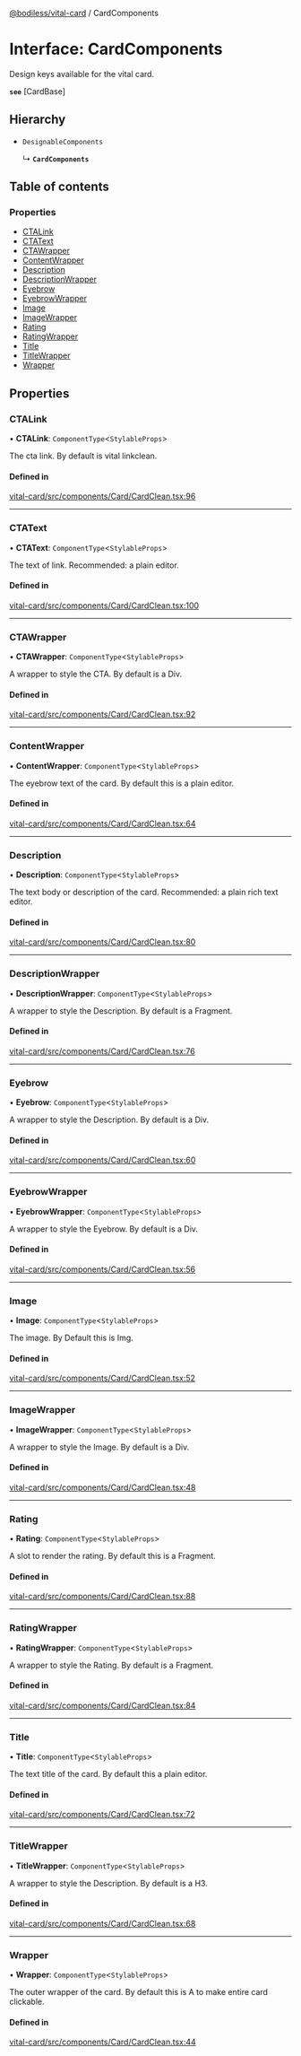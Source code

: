 [@bodiless/vital-card](../README.md) / CardComponents

# Interface: CardComponents

Design keys available for the vital card.

**`see`** [CardBase]

## Hierarchy

- `DesignableComponents`

  ↳ **`CardComponents`**

## Table of contents

### Properties

- [CTALink](CardComponents.md#ctalink)
- [CTAText](CardComponents.md#ctatext)
- [CTAWrapper](CardComponents.md#ctawrapper)
- [ContentWrapper](CardComponents.md#contentwrapper)
- [Description](CardComponents.md#description)
- [DescriptionWrapper](CardComponents.md#descriptionwrapper)
- [Eyebrow](CardComponents.md#eyebrow)
- [EyebrowWrapper](CardComponents.md#eyebrowwrapper)
- [Image](CardComponents.md#image)
- [ImageWrapper](CardComponents.md#imagewrapper)
- [Rating](CardComponents.md#rating)
- [RatingWrapper](CardComponents.md#ratingwrapper)
- [Title](CardComponents.md#title)
- [TitleWrapper](CardComponents.md#titlewrapper)
- [Wrapper](CardComponents.md#wrapper)

## Properties

### CTALink

• **CTALink**: `ComponentType`<`StylableProps`\>

The cta link.  By default is vital linkclean.

#### Defined in

[vital-card/src/components/Card/CardClean.tsx:96](https://github.com/johnsonandjohnson/Bodiless-JS/blob/9a22989f2/packages/vital-card/src/components/Card/CardClean.tsx#L96)

___

### CTAText

• **CTAText**: `ComponentType`<`StylableProps`\>

The text of link.  Recommended: a plain editor.

#### Defined in

[vital-card/src/components/Card/CardClean.tsx:100](https://github.com/johnsonandjohnson/Bodiless-JS/blob/9a22989f2/packages/vital-card/src/components/Card/CardClean.tsx#L100)

___

### CTAWrapper

• **CTAWrapper**: `ComponentType`<`StylableProps`\>

A wrapper to style the CTA. By default is a Div.

#### Defined in

[vital-card/src/components/Card/CardClean.tsx:92](https://github.com/johnsonandjohnson/Bodiless-JS/blob/9a22989f2/packages/vital-card/src/components/Card/CardClean.tsx#L92)

___

### ContentWrapper

• **ContentWrapper**: `ComponentType`<`StylableProps`\>

The eyebrow text of the card.  By default this is a plain editor.

#### Defined in

[vital-card/src/components/Card/CardClean.tsx:64](https://github.com/johnsonandjohnson/Bodiless-JS/blob/9a22989f2/packages/vital-card/src/components/Card/CardClean.tsx#L64)

___

### Description

• **Description**: `ComponentType`<`StylableProps`\>

The text body or description of the card.  Recommended: a plain rich text editor.

#### Defined in

[vital-card/src/components/Card/CardClean.tsx:80](https://github.com/johnsonandjohnson/Bodiless-JS/blob/9a22989f2/packages/vital-card/src/components/Card/CardClean.tsx#L80)

___

### DescriptionWrapper

• **DescriptionWrapper**: `ComponentType`<`StylableProps`\>

A wrapper to style the Description. By default is a Fragment.

#### Defined in

[vital-card/src/components/Card/CardClean.tsx:76](https://github.com/johnsonandjohnson/Bodiless-JS/blob/9a22989f2/packages/vital-card/src/components/Card/CardClean.tsx#L76)

___

### Eyebrow

• **Eyebrow**: `ComponentType`<`StylableProps`\>

A wrapper to style the Description. By default is a Div.

#### Defined in

[vital-card/src/components/Card/CardClean.tsx:60](https://github.com/johnsonandjohnson/Bodiless-JS/blob/9a22989f2/packages/vital-card/src/components/Card/CardClean.tsx#L60)

___

### EyebrowWrapper

• **EyebrowWrapper**: `ComponentType`<`StylableProps`\>

A wrapper to style the Eyebrow. By default is a Div.

#### Defined in

[vital-card/src/components/Card/CardClean.tsx:56](https://github.com/johnsonandjohnson/Bodiless-JS/blob/9a22989f2/packages/vital-card/src/components/Card/CardClean.tsx#L56)

___

### Image

• **Image**: `ComponentType`<`StylableProps`\>

The image. By Default this is Img.

#### Defined in

[vital-card/src/components/Card/CardClean.tsx:52](https://github.com/johnsonandjohnson/Bodiless-JS/blob/9a22989f2/packages/vital-card/src/components/Card/CardClean.tsx#L52)

___

### ImageWrapper

• **ImageWrapper**: `ComponentType`<`StylableProps`\>

A wrapper to style the Image. By default is a Div.

#### Defined in

[vital-card/src/components/Card/CardClean.tsx:48](https://github.com/johnsonandjohnson/Bodiless-JS/blob/9a22989f2/packages/vital-card/src/components/Card/CardClean.tsx#L48)

___

### Rating

• **Rating**: `ComponentType`<`StylableProps`\>

A slot to render the rating.  By default this is a Fragment.

#### Defined in

[vital-card/src/components/Card/CardClean.tsx:88](https://github.com/johnsonandjohnson/Bodiless-JS/blob/9a22989f2/packages/vital-card/src/components/Card/CardClean.tsx#L88)

___

### RatingWrapper

• **RatingWrapper**: `ComponentType`<`StylableProps`\>

A wrapper to style the Rating. By default is a Fragment.

#### Defined in

[vital-card/src/components/Card/CardClean.tsx:84](https://github.com/johnsonandjohnson/Bodiless-JS/blob/9a22989f2/packages/vital-card/src/components/Card/CardClean.tsx#L84)

___

### Title

• **Title**: `ComponentType`<`StylableProps`\>

The text title of the card.  By default this a plain editor.

#### Defined in

[vital-card/src/components/Card/CardClean.tsx:72](https://github.com/johnsonandjohnson/Bodiless-JS/blob/9a22989f2/packages/vital-card/src/components/Card/CardClean.tsx#L72)

___

### TitleWrapper

• **TitleWrapper**: `ComponentType`<`StylableProps`\>

A wrapper to style the Description. By default is a H3.

#### Defined in

[vital-card/src/components/Card/CardClean.tsx:68](https://github.com/johnsonandjohnson/Bodiless-JS/blob/9a22989f2/packages/vital-card/src/components/Card/CardClean.tsx#L68)

___

### Wrapper

• **Wrapper**: `ComponentType`<`StylableProps`\>

The outer wrapper of the card.  By default this is A to make entire card clickable.

#### Defined in

[vital-card/src/components/Card/CardClean.tsx:44](https://github.com/johnsonandjohnson/Bodiless-JS/blob/9a22989f2/packages/vital-card/src/components/Card/CardClean.tsx#L44)
